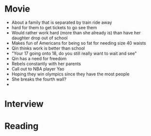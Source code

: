 # Movie
- About a family that is separated by train ride away
- hard for them to get tickets to go see them
- Would rather work hard (more than she already is) than have her daughter drop out of school
- Makes fun of Americans for being so fat for needing size 40 waists
- Qin thinks work is better than school
- "Your 17 going onto 18, do you still really want to wait and see"
- Qin has a need for freedom
- Rebels constantly with her parents
- Call out to NBA player Yao
- Hoping they win olympics since they have the most people
- She breaks the fourth wall?
-  
# Interview
# Reading